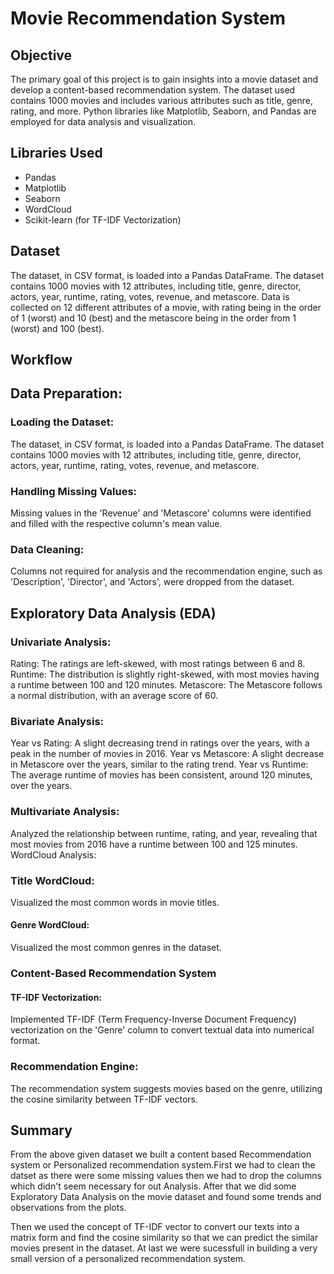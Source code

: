 # Movie Recommendation System

## Objective
The primary goal of this project is to gain insights into a movie dataset and develop a content-based recommendation system. The dataset used contains 1000 movies and includes various attributes such as title, genre, rating, and more. Python libraries like Matplotlib, Seaborn, and Pandas are employed for data analysis and visualization.

## Libraries Used
- Pandas
- Matplotlib
- Seaborn
- WordCloud
- Scikit-learn (for TF-IDF Vectorization)

## Dataset
The dataset, in CSV format, is loaded into a Pandas DataFrame. The dataset contains 1000 movies with 12 attributes, including title, genre, director, actors, year, runtime, rating, votes, revenue, and metascore. Data is collected on 12 different attributes of a movie, with rating being in the order of 1 (worst) and 10 (best) and the metascore being in the order from 1 (worst) and 100 (best).

## Workflow
## Data Preparation:
### Loading the Dataset:
The dataset, in CSV format, is loaded into a Pandas DataFrame. The dataset contains 1000 movies with 12 attributes, including title, genre, director, actors, year, runtime, rating, votes, revenue, and metascore.

### Handling Missing Values:
Missing values in the 'Revenue' and 'Metascore' columns were identified and filled with the respective column's mean value.

### Data Cleaning:
Columns not required for analysis and the recommendation engine, such as 'Description', 'Director', and 'Actors', were dropped from the dataset.

## Exploratory Data Analysis (EDA)
### Univariate Analysis:
Rating: The ratings are left-skewed, with most ratings between 6 and 8.
Runtime: The distribution is slightly right-skewed, with most movies having a runtime between 100 and 120 minutes.
Metascore: The Metascore follows a normal distribution, with an average score of 60.

### Bivariate Analysis:
Year vs Rating: A slight decreasing trend in ratings over the years, with a peak in the number of movies in 2016.
Year vs Metascore: A slight decrease in Metascore over the years, similar to the rating trend.
Year vs Runtime: The average runtime of movies has been consistent, around 120 minutes, over the years.

### Multivariate Analysis:
Analyzed the relationship between runtime, rating, and year, revealing that most movies from 2016 have a runtime between 100 and 125 minutes.
WordCloud Analysis:

### Title WordCloud:
Visualized the most common words in movie titles.
#### Genre WordCloud:
Visualized the most common genres in the dataset.

### Content-Based Recommendation System
#### TF-IDF Vectorization:
Implemented TF-IDF (Term Frequency-Inverse Document Frequency) vectorization on the 'Genre' column to convert textual data into numerical format.

### Recommendation Engine:
The recommendation system suggests movies based on the genre, utilizing the cosine similarity between TF-IDF vectors.

## Summary
From the above given dataset we built a content based Recommendation system or Personalized recommendation system.First we had to clean the datset as there were some missing values then we had to drop the columns which didn't seem necessary for out Analysis. After that we did some Exploratory Data Analysis on the movie dataset and found some trends and observations from the plots.

Then we used the concept of TF-IDF vector to convert our texts into a matrix form and find the cosine similarity so that we can predict the similar movies present in the dataset. At last we were sucessfull in building a very small version of a personalized recommendation system.
